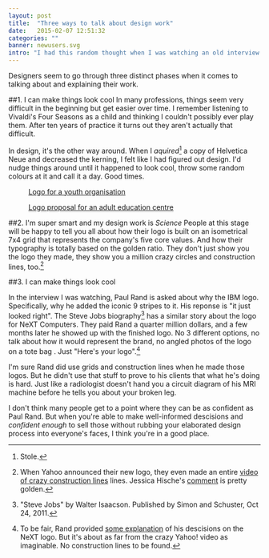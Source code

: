 ```yaml
---
layout: post
title:  "Three ways to talk about design work"
date:   2015-02-07 12:51:32
categories: ""
banner: newusers.svg
intro: "I had this random thought when I was watching an old interview with Paul Rand."
---
```


Designers seem to go through three distinct phases when it comes to talking about and explaining their work.

##1. I can make things look cool
In many professions, things seem very difficult in the beginning but get easier over time. I remember listening to Vivaldi's Four Seasons as a child and thinking I couldn't possibly ever play them. After ten years of practice it turns out they aren't actually that difficult.

In design, it's the other way around. When I *aquired*[^1] a copy of Helvetica Neue and decreased the kerning, I felt like I had figured out design. I'd nudge things around until it happened to look cool, throw some random colours at it and call it a day. Good times.

<figure>
	<a href="https://www.flickr.com/photos/zaphod_beeblebrox/9736537892/">Logo for a youth organisation</a>
</figure>

<figure>
	<a href="https://www.flickr.com/photos/zaphod_beeblebrox/9060247000/">Logo proposal for an adult education centre</a>
</figure>

##2. I'm super smart and my design work is *Science*
People at this stage will be happy to tell you all about how their logo is built on an isometrical 7x4 grid that represents the company's five core values. And how their typography is totally based on the golden ratio. They don't just show you the logo they made, they show you a million crazy circles and construction lines, too.[^2]

##3. I can make things look cool

In the interview I was watching, Paul Rand is asked about why the IBM logo. Specifically, why he added the iconic 9 stripes to it. His reponse is "it just looked right".
The Steve Jobs biography[^3] has a similar story about the logo for NeXT Computers. They paid Rand a quarter million dollars, and a few months later he showed up with the finished logo. No 3 different options, no talk about how it would represent the brand, no angled photos of the logo on a tote bag . Just "Here's your logo".[^4]

I'm sure Rand did use grids and construction lines when he made those logos. But he didn't use that stuff to prove to his clients that what he's doing is hard. Just like a radiologist doesn't hand you a circuit diagram of his MRI machine before he tells you about your broken leg.

I don't think many people get to a point where they can be as confident as Paul Rand. But when you're able to make well-informed descisions and *confident enough* to sell those without rubbing your elaborated design process into everyone's faces, I think you're in a good place. 

[^1]: Stole.
[^2]: When Yahoo announced their new logo, they even made an entire [video of crazy construction lines](http://youtu.be/_0b6qaPY-CQ) lines. Jessica Hische's [comment](https://twitter.com/jessicahische/status/375649552201564160) is pretty golden.
[^3]: "Steve Jobs" by Walter Isaacson. Published by Simon and Schuster, Oct 24, 2011.
[^4]: To be fair, Rand provided [some explanation](https://twitter.com/awesomephant/status/557830454175629313) of his descisions on the NeXT logo. But it's about as far from the crazy Yahoo! video as imaginable. No construction lines to be found.
